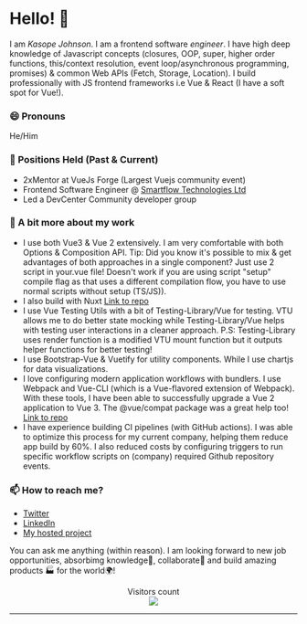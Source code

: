# Hello! 👋

I am _Kasope Johnson_. I am a frontend software _engineer_. I have high deep knowledge of Javascript concepts (closures, OOP, super, higher order functions, this/context resolution, event loop/asynchronous programming, promises) & common Web APIs (Fetch, Storage, Location). I build professionally with JS frontend frameworks i.e Vue & React (I have a soft spot for Vue!).

### 😄 Pronouns
He/Him

### 🌱 Positions Held (Past & Current)

- 2xMentor at VueJs Forge (Largest Vuejs community event)
- Frontend Software Engineer @ [Smartflow Technologies Ltd](https://github.com/smartflowtech-ssbu/) 
- Led a DevCenter Community developer group

### 🌱 A bit more about my work

- I use both Vue3 & Vue 2 extensively. I am very comfortable with both Options & Composition API. Tip: Did you know it's possible to mix & get advantages of both approaches in a single component? Just use 2 script in your.vue file! Doesn't work if you are using script "setup" compile flag as that uses a different compilation flow, you have to use normal scripts without setup (TS/JS)).
- I also build with Nuxt [Link to repo](https://github.com/Kasopej/Nuxt-Ecommerce)
- I use Vue Testing Utils with a bit of Testing-Library/Vue for testing. VTU allows me to do better state mocking while Testing-Library/Vue helps with testing user interactions in a cleaner approach. P.S: Testing-Library uses render function is a modified VTU mount function but it outputs helper functions for better testing!
- I use Bootstrap-Vue & Vuetify for utility components. While I use chartjs for data visualizations.
- I love configuring modern application workflows with bundlers. I use Webpack and Vue-CLI (which is a Vue-flavored extension of Webpack). With these tools, I have been able to successfully upgrade a Vue 2 application to Vue 3. The @vue/compat package was a great help too! [Link to repo](https://github.com/Kasopej/Vue-Organizer-App---Clone)
- I have experience building CI pipelines (with GitHub actions). I was able to optimize this process for my current company, helping them reduce app build by 60%. I also reduced costs by configuring triggers to run specific workflow scripts on (company) required Github repository events.


### 📫 How to reach me?
- [Twitter](https://twitter.com/strongunsullied) 
- [LinkedIn](https://www.linkedin.com/in/kasopejohnson) 
- [My hosted project](https://vuejs-stocks.netlify.app/) 

You can ask me anything (within reason). I am looking forward to new job opportunities, absorbimg knowledge🧠, collaborate🤝 and build amazing products 🏭 for the world🌍!


<p align="center"> 
  Visitors count<br>
  <img src="https://profile-counter.glitch.me/kasopej/count.svg" />
</p>


***
<!---
Kasopej/Kasopej is a ✨ special ✨ repository because its `README.md` (this file) appears on your GitHub profile.
You can click the Preview link to take a look at your changes.
--->
